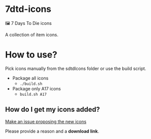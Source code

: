 # 7dtd-icons
🖼️ 7 Days To Die icons

A collection of item icons.

# How to use?

Pick icons manually from the sdtdIcons folder or use the build script.

- Package all icons
  - `./build.sh`
- Package only A17 icons
  - `build.sh A17`

## How do I get my icons added?

[Make an issue proposing the new icons](https://github.com/CatalysmsServerManager/CSMM-issues)

Please provide a reason and a **download link**.
